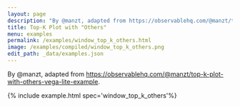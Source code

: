 ```yaml
---
layout: page
description: "By @manzt, adapted from https://observablehq.com/@manzt/top-k-plot-with-others-vega-lite-example."
title: Top-K Plot with "Others"
menu: examples
permalink: /examples/window_top_k_others.html
image: /examples/compiled/window_top_k_others.png
edit_path: _data/examples.json
---
```


By @manzt, adapted from https://observablehq.com/@manzt/top-k-plot-with-others-vega-lite-example.

{% include example.html spec='window_top_k_others'%}
